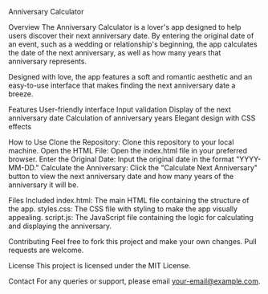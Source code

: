 Anniversary Calculator

Overview
The Anniversary Calculator is a lover's app designed to help users discover their next anniversary date. By entering the original date of an event, such as a wedding or relationship's beginning, the app calculates the date of the next anniversary, as well as how many years that anniversary represents.

Designed with love, the app features a soft and romantic aesthetic and an easy-to-use interface that makes finding the next anniversary date a breeze.

Features
User-friendly interface
Input validation
Display of the next anniversary date
Calculation of anniversary years
Elegant design with CSS effects

How to Use
Clone the Repository: Clone this repository to your local machine.
Open the HTML File: Open the index.html file in your preferred browser.
Enter the Original Date: Input the original date in the format "YYYY-MM-DD."
Calculate the Anniversary: Click the "Calculate Next Anniversary" button to view the next anniversary date and how many years of the anniversary it will be.

Files Included
index.html: The main HTML file containing the structure of the app.
styles.css: The CSS file with styling to make the app visually appealing.
script.js: The JavaScript file containing the logic for calculating and displaying the anniversary.

Contributing
Feel free to fork this project and make your own changes. Pull requests are welcome.

License
This project is licensed under the MIT License.

Contact
For any queries or support, please email your-email@example.com.